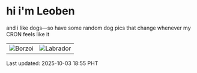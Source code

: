 # hi i'm Leoben

and i like dogs—so have some random dog pics that change whenever my CRON feels like it

|  |  |
|--------|----------|
| ![Borzoi](https://random-dog-vercel.vercel.app/api/random-borzoi?v=1759488914) | ![Labrador](https://random-dog-vercel.vercel.app/api/random-labrador?v=1759488914) |

Last updated: 2025-10-03 18:55 PHT

